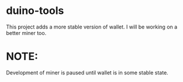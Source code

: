 # duino-tools
This project adds a more stable version of wallet. I will be working on a better miner too.
# NOTE:
Development of miner is paused until wallet is in some stable state.
